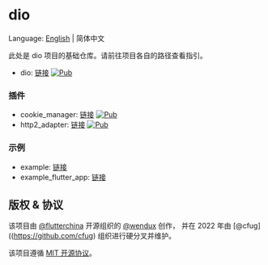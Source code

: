 # dio

Language: [English](README.md) | 简体中文

此处是 dio 项目的基础仓库。请前往项目各自的路径查看指引。

- dio: [链接](dio)
  [![Pub](https://img.shields.io/pub/v/dio.svg?label=dev&include_prereleases)](https://pub.flutter-io.cn/packages/dio)

### 插件

- cookie_manager: [链接](plugins/cookie_manager)
  [![Pub](https://img.shields.io/pub/v/cookie_manager.svg?label=dev&include_prereleases)](https://pub.flutter-io.cn/packages/cookie_manager)
- http2_adapter: [链接](plugins/http2_adapter)
  [![Pub](https://img.shields.io/pub/v/http2_adapter.svg?label=dev&include_prereleases)](https://pub.flutter-io.cn/packages/http2_adapter)

### 示例

- example: [链接](example)
- example_flutter_app: [链接](example_flutter_app)

## 版权 & 协议

该项目由 [@flutterchina](https://github.com/flutterchina)
开源组织的 [@wendux](https://github.com/wendux) 创作，
并在 2022 年由 [@cfug]((https://github.com/cfug)
组织进行硬分叉并维护。

该项目遵循 [MIT 开源协议](LICENSE)。
